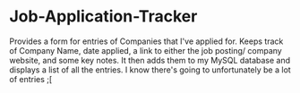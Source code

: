 # Job-Application-Tracker
Provides a form for entries of Companies that I've applied for. Keeps track of Company Name, date applied, a link to either the job posting/ company website, and some key notes. It then adds them to my MySQL database and displays a list of all the entries. I know there's going to unfortunately be a lot of entries ;[
